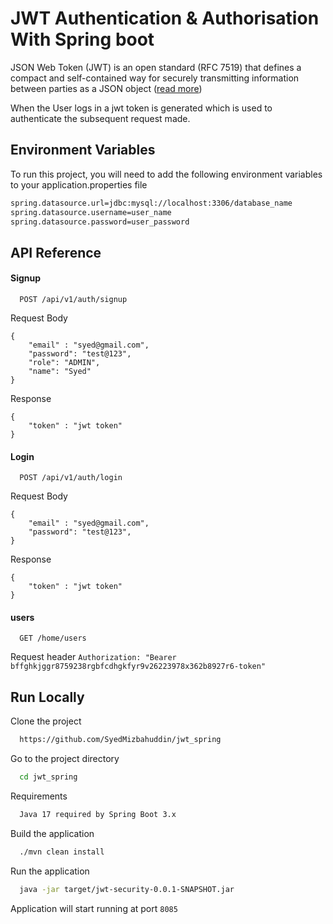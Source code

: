 
# JWT Authentication & Authorisation With Spring boot


JSON Web Token (JWT) is an open standard (RFC 7519) that defines a compact and self-contained way for securely transmitting information between parties as a JSON object ([read more](https://jwt.io/introduction))


When the User logs in a jwt token is generated which is used to authenticate the subsequent request made.
## Environment Variables

To run this project, you will need to add the following environment variables to your application.properties file


```bash
spring.datasource.url=jdbc:mysql://localhost:3306/database_name
spring.datasource.username=user_name
spring.datasource.password=user_password
```


## API Reference

#### Signup

```http
  POST /api/v1/auth/signup
```

Request Body
```body
{
    "email" : "syed@gmail.com",
    "password": "test@123",
    "role": "ADMIN",
    "name": "Syed"
}
```
Response
```body
{
    "token" : "jwt token"
}
```

#### Login

```http
  POST /api/v1/auth/login
```

Request Body
```body
{
    "email" : "syed@gmail.com",
    "password": "test@123",
}
```
Response
```body
{
    "token" : "jwt token"
}
```



#### users

```http
  GET /home/users
```
Request header
`Authorization: "Bearer bffghkjggr8759238rgbfcdhgkfyr9v26223978x362b8927r6-token"`


## Run Locally

Clone the project

```bash
  https://github.com/SyedMizbahuddin/jwt_spring
```

Go to the project directory

```bash
  cd jwt_spring
```

Requirements
```bash
  Java 17 required by Spring Boot 3.x 
```


Build the application

```bash
  ./mvn clean install
```

Run the application

```bash
  java -jar target/jwt-security-0.0.1-SNAPSHOT.jar
```

Application will start running at port `8085`
